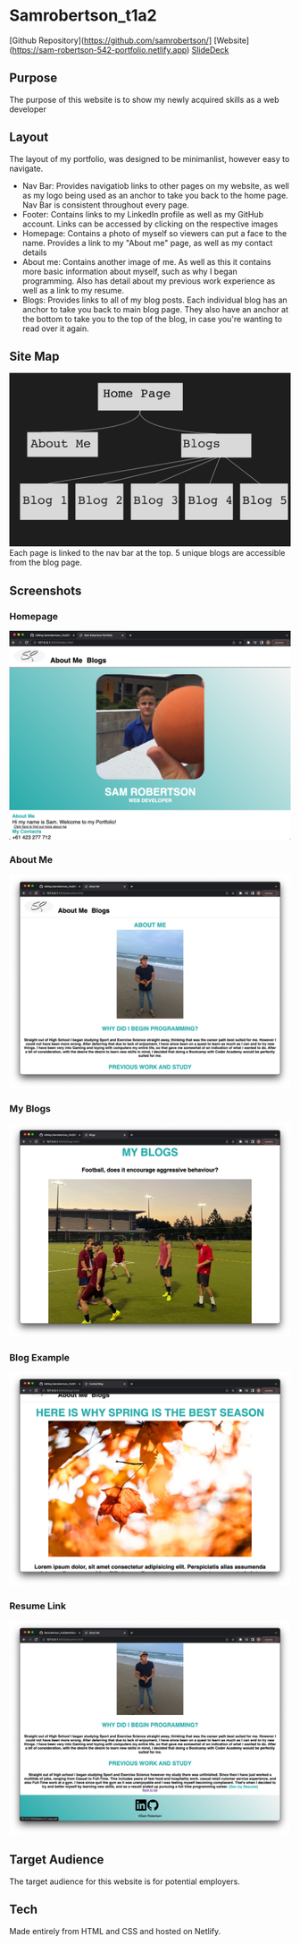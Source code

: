 # Samrobertson_t1a2
[Github Repository](https://github.com/samrobertson/]
[Website] (https://sam-robertson-542-portfolio.netlify.app)
[SlideDeck](https://youtu.be/9AIBkkHTUaA)

## Purpose 
The purpose of this website is to show my newly acquired skills as a web developer

## Layout
The layout of my portfolio, was designed to be minimanlist, however easy to navigate.
- Nav Bar: Provides navigatiob links to other pages on my website, as well as my logo being used as an anchor to take you back to the home page. Nav Bar is consistent throughout every page.
- Footer: Contains links to my LinkedIn profile as well as my GitHub account. Links can be accessed by clicking on the respective images
- Homepage: Contains a photo of myself so viewers can put a face to the name. Provides a link to my "About me" page, as well as my contact details
- About me: Contains another image of me. As well as this it contains more basic information about myself, such as why I began programming. Also has detail about my previous work experience as well as a link to my resume.
- Blogs: Provides links to all of my blog posts. Each individual blog has an anchor to take you back to main blog page. They also have an anchor at the bottom to take you to the top of the blog, in case you're wanting to read over it again.

## Site Map
![Site Map](Images/Site%20Map.png)
Each page is linked to the nav bar at the top. 5 unique blogs are accessible from the blog page.

## Screenshots

### Homepage
![Homepage](Images/Homepage.png)

### About Me
![About Me](Images/Aboutme.png)

### My Blogs
![My Blogs](Images/MyBlogs.png)

### Blog Example
![Blog Example](Images/Blog%20Example.png)

### Resume Link
![Resume Link](Images/Resume%20Link.png)

## Target Audience
The target audience for this website is for potential employers.

## Tech 
Made entirely from HTML and CSS and hosted on Netlify.